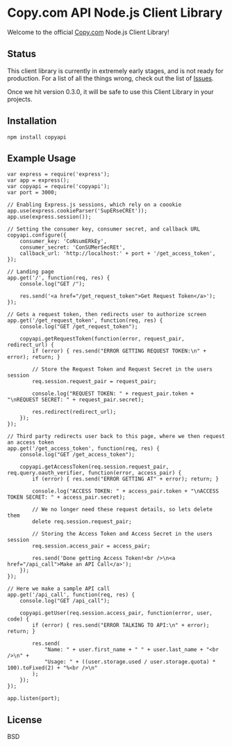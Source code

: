 # Copy.com API Node.js Client Library 

Welcome to the official [Copy.com](http://www.copy.com) Node.js Client Library!

## Status

This client library is currently in extremely early stages, and is not ready for production. For a list of all the things wrong, check out the list of [Issues](https://github.com/copy-app/nodejs-client-library/issues).

Once we hit version 0.3.0, it will be safe to use this Client Library in your projects.

## Installation

	npm install copyapi

## Example Usage

	var express = require('express');
	var app = express();
	var copyapi = require('copyapi');
	var port = 3000;

	// Enabling Express.js sessions, which rely on a coookie
	app.use(express.cookieParser('SupERseCREt'));
	app.use(express.session());

	// Setting the consumer key, consumer secret, and callback URL
	copyapi.configure({
		consumer_key: 'CoNsumERkEy',
		consumer_secret: 'ConSUMerSecREt',
		callback_url: 'http://localhost:' + port + '/get_access_token',
	});

	// Landing page
	app.get('/', function(req, res) {
		console.log("GET /");

		res.send('<a href="/get_request_token">Get Request Token</a>');
	});

	// Gets a request token, then redirects user to authorize screen
	app.get('/get_request_token', function(req, res) {
		console.log("GET /get_request_token");

		copyapi.getRequestToken(function(error, request_pair, redirect_url) {
			if (error) { res.send("ERROR GETTING REQUEST TOKEN:\n" + error); return; }

			// Store the Request Token and Request Secret in the users session
			req.session.request_pair = request_pair;

			console.log("REQUEST TOKEN: " + request_pair.token + "\nREQUEST SECRET: " + request_pair.secret);

			res.redirect(redirect_url);
		});
	});

	// Third party redirects user back to this page, where we then request an access token
	app.get('/get_access_token', function(req, res) {
		console.log("GET /get_access_token");

		copyapi.getAccessToken(req.session.request_pair, req.query.oauth_verifier, function(error, access_pair) {
			if (error) { res.send("ERROR GETTING AT" + error); return; }

			console.log("ACCESS TOKEN: " + access_pair.token + "\nACCESS TOKEN SECRET: " + access_pair.secret);

			// We no longer need these request details, so lets delete them
			delete req.session.request_pair;

			// Storing the Access Token and Access Secret in the users session
			req.session.access_pair = access_pair;

			res.send('Done getting Access Token!<br />\n<a href="/api_call">Make an API Call</a>');
		});
	});

	// Here we make a sample API call
	app.get('/api_call', function(req, res) {
		console.log("GET /api_call");

		copyapi.getUser(req.session.access_pair, function(error, user, code) {
			if (error) { res.send("ERROR TALKING TO API:\n" + error); return; }

			res.send(
				"Name: " + user.first_name + " " + user.last_name + "<br />\n" + 
				"Usage: " + ((user.storage.used / user.storage.quota) * 100).toFixed(2) + "%<br />\n"
			);
		});
	});

	app.listen(port);

## License

BSD
